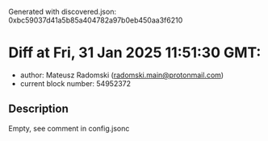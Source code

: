 Generated with discovered.json: 0xbc59037d41a5b85a404782a97b0eb450aa3f6210

# Diff at Fri, 31 Jan 2025 11:51:30 GMT:

- author: Mateusz Radomski (<radomski.main@protonmail.com>)
- current block number: 54952372

## Description

Empty, see comment in config.jsonc
